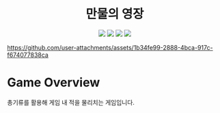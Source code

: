 <h1 align="center"><b>만물의 영장</b></h1>


<p align="center">
  <img src="https://img.shields.io/badge/made by-OB-red">
  <img src="https://img.shields.io/badge/Unreal-5.4-9347FF?logo=unrealengine">
  <img src="https://img.shields.io/badge/TPS-333333">
  <img src="https://img.shields.io/badge/Action-orange">
</p>

https://github.com/user-attachments/assets/1b34fe99-2888-4bca-917c-f674077838ca

# Game Overview 
총기류를 활용해 게임 내 적을 물리치는 게임입니다. 
